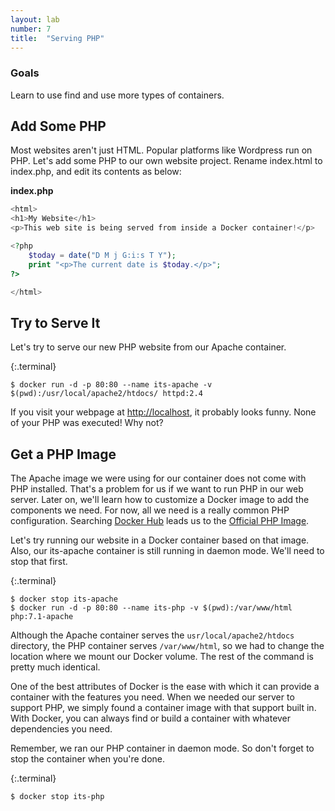 ```yaml
---
layout: lab
number: 7
title:  "Serving PHP"
---
```


### Goals
Learn to use find and use more types of containers.

## Add Some PHP

Most websites aren't just HTML. Popular platforms like Wordpress run on PHP.
Let's add some PHP to our own website project. Rename index.html to index.php,
and edit its contents as below:

**index.php**

```php
<html>
<h1>My Website</h1>
<p>This web site is being served from inside a Docker container!</p>

<?php
    $today = date("D M j G:i:s T Y");
    print "<p>The current date is $today.</p>";
?>

</html>
```

## Try to Serve It

Let's try to serve our new PHP website from our Apache container.

{:.terminal}
```
$ docker run -d -p 80:80 --name its-apache -v $(pwd):/usr/local/apache2/htdocs/ httpd:2.4
```

If you visit your webpage at [http://localhost](http://localhost/index.php), it probably
looks funny. None of your PHP was executed! Why not?

## Get a PHP Image

The Apache image we were using for our container does not come with PHP
installed. That's a problem for us if we want to run PHP in our web server.
Later on, we'll learn how to customize a Docker image to add the components we
need. For now, all we need is a really common PHP configuration. Searching
[Docker Hub](https://hub.docker.com/) leads us to the [Official PHP
Image](https://hub.docker.com/_/php/).

Let's try running our website in a Docker container based on that image. Also,
our its-apache container is still running in daemon mode. We'll need to stop
that first.

{:.terminal}
```
$ docker stop its-apache
$ docker run -d -p 80:80 --name its-php -v $(pwd):/var/www/html php:7.1-apache
```

Although the Apache container serves the `usr/local/apache2/htdocs` directory,
the PHP container serves `/var/www/html`, so we had to change the location where
we mount our Docker volume. The rest of the command is pretty much identical.

One of the best attributes of Docker is the ease with which it can provide a
container with the features you need. When we needed our server to support PHP,
we simply found a container image with that support built in. With Docker, you
can always find or build a container with whatever dependencies you need.

Remember, we ran our PHP container in daemon mode. So don't forget to stop the
container when you're done.

{:.terminal}
```
$ docker stop its-php
```
